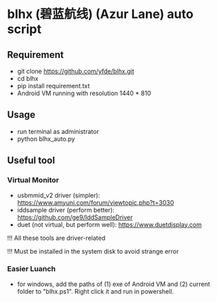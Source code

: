 # blhx (碧蓝航线) (Azur Lane) auto script
## Requirement
- git clone https://github.com/yfde/blhx.git
- cd blhx
- pip install requirement.txt
- Android VM running with resolution 1440 * 810
## Usage
- run terminal as administrator
- python blhx_auto.py
## Useful tool
### Virtual Monitor
- usbmmid_v2 driver (simpler): https://www.amyuni.com/forum/viewtopic.php?t=3030
- iddsample driver (perform better): https://github.com/ge9/IddSampleDriver
- duet (not virtual, but perform well): https://www.duetdisplay.com
  
!!! All these tools are driver-related

!!! Must be installed in the system disk to avoid strange error
### Easier Luanch
- for windows, add the paths of (1) exe of Android VM and (2) current folder to "blhx.ps1". Right click it and run in powershell.
